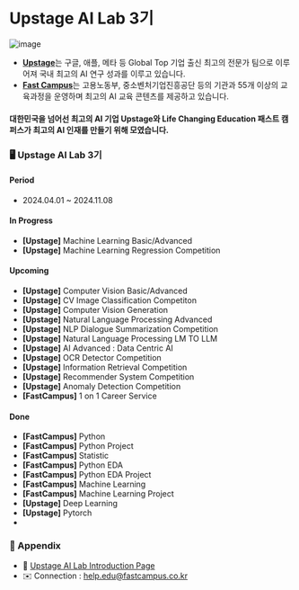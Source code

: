 # Upstage AI Lab 3기

![image](https://github.com/UpstageAILab/.github/assets/156163982/66b6a1ab-e147-4adf-a18b-ecea7047183d)
- [**Upstage**](https://www.upstage.ai/)는 구글, 애플, 메타 등 Global Top 기업 출신 최고의 전문가 팀으로 이루어져 국내 최고의 AI 연구 성과를 이루고 있습니다.
- [**Fast Campus**](https://fastcampus.co.kr/)는 고용노동부, 중소벤처기업진흥공단 등의 기관과 55개 이상의 교육과정을 운영하며 최고의 AI 교육 콘텐츠를 제공하고 있습니다.

#### 대한민국을 넘어선 최고의 AI 기업 **Upstage**와 Life Changing Education **패스트 캠퍼스**가 **최고의 AI 인재를 만들기 위해 모였습니다.**


### 🖥️ Upstage AI Lab 3기
#### Period
- 2024.04.01 ~ 2024.11.08
  
#### In Progress
- **[Upstage]** Machine Learning Basic/Advanced
- **[Upstage]** Machine Learning Regression Competition
   
#### Upcoming
- **[Upstage]** Computer Vision Basic/Advanced
- **[Upstage]** CV Image Classification Competiton
- **[Upstage]** Computer Vision Generation
- **[Upstage]** Natural Language Processing Advanced
- **[Upstage]** NLP Dialogue Summarization Competition
- **[Upstage]** Natural Language Processing LM TO LLM
- **[Upstage]** AI Advanced : Data Centric AI
- **[Upstage]** OCR Detector Competition
- **[Upstage]** Information Retrieval Competition
- **[Upstage]** Recommender System Competition
- **[Upstage]** Anomaly Detection Competition
- **[FastCampus]** 1 on 1 Career Service

#### Done
- **[FastCampus]** Python
- **[FastCampus]** Python Project
- **[FastCampus]** Statistic
- **[FastCampus]** Python EDA
- **[FastCampus]** Python EDA Project
- **[FastCampus]** Machine Learning
- **[FastCampus]** Machine Learning Project
- **[Upstage]** Deep Learning
- **[Upstage]** Pytorch
- 
### 🎇 Appendix
- 🙌 [Upstage AI Lab Introduction Page](https://fastcampus.co.kr/b2g_kdigitaltraining_ai)
- ✉️ Connection : help.edu@fastcampus.co.kr
